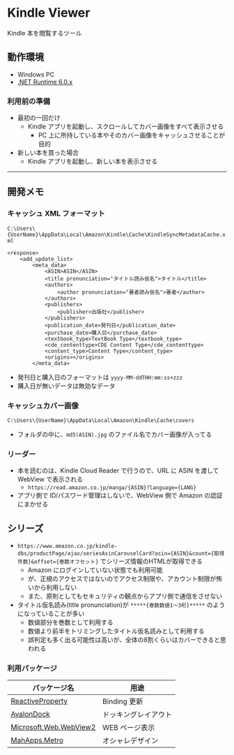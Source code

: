 ﻿# Kindle Viewer

Kindle 本を閲覧するツール

## 動作環境

- Windows PC
- [.NET Runtime 6.0.x](https://dotnet.microsoft.com/en-us/download/dotnet/6.0)

### 利用前の準備

- 最初の一回だけ
  - Kindle アプリを起動し、スクロールしてカバー画像をすべて表示させる
    - PC 上に所持している本やそのカバー画像をキャッシュさせることが目的
- 新しい本を買った場合
  - Kindle アプリを起動し、新しい本を表示させる

<!-- ## 操作方法

- 一覧
  - 本をダブルクリックでリーダータブが表示されて、本が読める
- リーダー
  - タブに Kindle Cloud Reader が表示されるので、操作方法はそれに準拠
    - 初回は Amazon の認証が求められる。(アプリ側でID/パスワードは覚えることはなく
    - ) -->

---

## 開発メモ

### キャッシュ XML フォーマット

`C:\Users\{UserName}\AppData\Local\Amazon\Kindle\Cache\KindleSyncMetadataCache.xml`

```
<response>
    <add_update_list>
        <meta_data>
            <ASIN>ASIN</ASIN>
            <title pronunciation="タイトル読み仮名">タイトル</title>
            <authors>
                <author pronunciation="著者読み仮名">著者</author>
            </authors>
            <publishers>
                <publisher>出版社</publisher>
            </publishers>
            <publication_date>発刊日</publication_date>
            <purchase_date>購入日</purchase_date>
            <textbook_type>TextBook Type</textbook_type>
            <cde_contenttype>CDE Content Type</cde_contenttype>
            <content_type>Content Type</content_type>
            <origins></origins>
        </meta_data>
```

- 発刊日と購入日のフォーマットは `yyyy-MM-ddTHH:mm:ss+zzz`
- 購入日が無いデータは無効なデータ

### キャッシュカバー画像

`C:\Users\{UserName}\AppData\Local\Amazon\Kindle\Cache\covers`

- フォルダの中に、`md5(ASIN).jpg` のファイル名でカバー画像が入ってる

### リーダー

- 本を読むのは、Kindle Cloud Reader で行うので、URL に ASIN を渡して WebView で表示される
  - `https://read.amazon.co.jp/manga/{ASIN}?language={LANG}`
- アプリ側で ID/パスワード管理はしないで、WebView 側で Amazon の認証にまかせる

## シリーズ

- `https://www.amazon.co.jp/kindle-dbs/productPage/ajax/seriesAsinCarouselCard?asin={ASIN}&count={取得件数}&offset={巻数オフセット}` でシリーズ情報のHTMLが取得できる
  - Amazon にログインしていない状態でも利用可能
  - が、正規のアクセスではないのでアクセス制限や、アカウント制限が怖いから利用しない
  - また、原則としてもセキュリティの観点からアプリ側で通信をさせない
- タイトル仮名読み(title pronunciation)が `*****{巻数数値1～3桁}*****` のようになっていることが多い
  - 数値部分を巻数として利用する
  - 数値より前半をトリミングしたタイトル仮名読みとして利用する
  - 誤判定も多く出る可能性は高いが、全体の8割くらいはカバーできると思われる

### 利用パッケージ

| パッケージ名                                                                        | 用途                 |
| ----------------------------------------------------------------------------------- | -------------------- |
| [ReactiveProperty](https://github.com/runceel/ReactiveProperty)                     | Binding 更新         |
| [AvalonDock](https://github.com/Dirkster99/AvalonDock)                              | ドッキングレイアウト |
| [Microsoft.Web.WebView2](https://docs.microsoft.com/ja-jp/microsoft-edge/webview2/) | WEB ページ表示       |
| [MahApps.Metro](https://mahapps.com)                                                | オシャレデザイン     |
